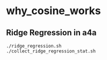 # why_cosine_works


## Ridge Regression in a4a

```
./ridge_regression.sh
./collect_ridge_regression_stat.sh
```
